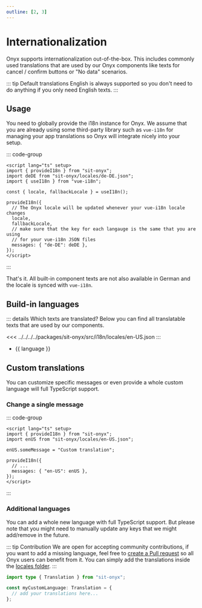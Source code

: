 ```yaml
---
outline: [2, 3]
---
```


<script lang="ts" setup>
import { data } from './languages.data';
</script>

# Internationalization

Onyx supports internationalization out-of-the-box. This includes commonly used translations
that are used by our Onyx components like texts for cancel / confirm buttons or "No data" scenarios.

::: tip Default translations
English is always supported so you don't need to do anything if you only need English texts.
:::

## Usage

You need to globally provide the i18n instance for Onyx. We assume that you are already using some third-party library such as `vue-i18n`
for managing your app translations so Onyx will integrate nicely into your setup.

::: code-group

```vue [App.vue]
<script lang="ts" setup>
import { provideI18n } from "sit-onyx";
import deDE from "sit-onyx/locales/de-DE.json";
import { useI18n } from "vue-i18n";

const { locale, fallbackLocale } = useI18n();

provideI18n({
  // The Onyx locale will be updated whenever your vue-i18n locale changes
  locale,
  fallbackLocale,
  // make sure that the key for each langauge is the same that you are using
  // for your vue-i18n JSON files
  messages: { "de-DE": deDE },
});
</script>
```

:::

That's it. All built-in component texts are not also available in German and the locale is synced with `vue-i18n`.

## Build-in languages

::: details Which texts are translated?
Below you can find all translatable texts that are used by our components.

<<< ../../../../packages/sit-onyx/src/i18n/locales/en-US.json
:::

<ul>
  <li v-for="language in data.languages" :key="language">{{ language }}</li>
</ul>

## Custom translations

You can customize specific messages or even provide a whole custom language will full TypeScript support.

### Change a single message

::: code-group

```vue [App.vue]
<script lang="ts" setup>
import { provideI18n } from "sit-onyx";
import enUS from "sit-onyx/locales/en-US.json";

enUS.someMessage = "Custom translation";

provideI18n({
  // ...
  messages: { "en-US": enUS },
});
</script>
```

:::

### Additional languages

You can add a whole new language with full TypeScript support. But please note that you might need to manually update any keys that we might add/remove in the future.

::: tip Contribution
We are open for accepting community contributions, if you want to add a missing language, feel free to [create a Pull request](https://github.com/SchwarzIT/onyx/pulls) so all Onyx users can benefit from it.
You can simply add the translations inside the [locales folder](https://github.com/SchwarzIT/onyx/tree/main/packages/sit-onyx/src/i18n/locales).
:::

```ts [Using TypeScript]
import type { Translation } from "sit-onyx";

const myCustomLanguage: Translation = {
  // add your translations here...
};
```

